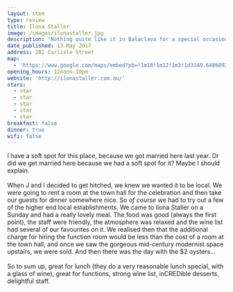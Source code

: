 ```yaml
---
layout: item
type: review
title: Ilona Staller
image: /images/ilonastaller.jpg
description: "Nothing quite like it in Balaclava for a special occasion - but I'm biased...!"
date_published: 13 May 2017
address: 282 Carlisle Street
map:
  - 'https://www.google.com/maps/embed?pb=!1m18!1m12!1m3!1d3149.648689200013!2d144.99124561532028!3d-37.86850977974245!2m3!1f0!2f0!3f0!3m2!1i1024!2i768!4f13.1!3m3!1m2!1s0x6ad6684542bf3f5d%3A0x2dd9e7d630061161!2s282+Carlisle+St%2C+Balaclava+VIC+3183!5e0!3m2!1sen!2sau!4v1495278813992'
opening_hours: 12noon-10pm
website: 'http://ilonastaller.com.au/'
stars:
  - star
  - star
  - star
  - star
  - star
breakfast: false
dinner: true
wifi: false
---
```



I have a soft spot for this place, because we got married here last year. Or did we get married here because we had a soft spot for it? Maybe I should explain.<br>
<br>
When J and I decided to get hitched, we knew we wanted it to be local. We were going to rent a room at the town hall for the celebration and then take our guests for dinner somewhere nice. So *of course*&nbsp;we had to try out a few of the higher end local establishments. We came to Ilona Staller on a Sunday and had a really lovely meal. The food was good (always the first point), the staff were friendly, the atmosphere was relaxed and the wine list had several of our favourites on it. We realised then that the additional charge for hiring the function room would be less than the cost of a room at the town hall, and once we saw the gorgeous mid-century modernist space upstairs, we were sold. And then there was the day with the $2 oysters...<br>
<br>
So to sum up, great for lunch (they do a very reasonable lunch special, with a glass of wine), great for functions, strong wine list, inCREDible desserts, delightful staff.&nbsp;
